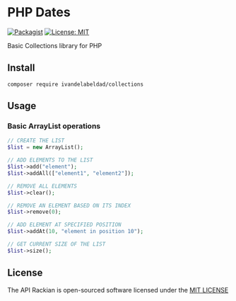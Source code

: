 # PHP Dates

[![Packagist](https://img.shields.io/packagist/v/ivandelabeldad/collections.svg)](https://packagist.org/packages/ivandelabeldad/collections)
[![License: MIT](https://img.shields.io/badge/License-MIT-yellow.svg)](https://github.com/ivandelabeldad/collections/blob/master/LICENSE)

Basic Collections library for PHP


## Install
```
composer require ivandelabeldad/collections
```


## Usage

### Basic ArrayList operations
```php
// CREATE THE LIST
$list = new ArrayList();

// ADD ELEMENTS TO THE LIST
$list->add("element");
$list->addAll(["element1", "element2"]);

// REMOVE ALL ELEMENTS
$list->clear();

// REMOVE AN ELEMENT BASED ON ITS INDEX
$list->remove(0);

// ADD ELEMENT AT SPECIFIED POSITION
$list->addAt(10, "element in position 10");

// GET CURRENT SIZE OF THE LIST
$list->size();
```


## License

The API Rackian is open-sourced software licensed under
the [MIT LICENSE](https://github.com/ivandelabeldad/php-collections/blob/master/LICENSE)
